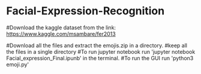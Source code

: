 # Facial-Expression-Recognition

#Download the kaggle dataset from the link: https://www.kaggle.com/msambare/fer2013


#Download all the files and extract the emojis.zip in a directory.
#keep all the files in a single directory
#To run jupyter notebook run 'jupyter notebook Facial_expression_Final.ipunb' in the terminal.
#To run the GUI run 'python3 emoji.py'

